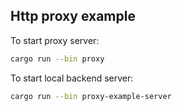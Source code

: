 ## Http proxy example

To start proxy server:

```sh
cargo run --bin proxy
```

To start local backend server:

```sh
cargo run --bin proxy-example-server
```
